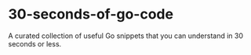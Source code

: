 # 30-seconds-of-go-code
A curated collection of useful Go snippets that you can understand in 30 seconds or less.
